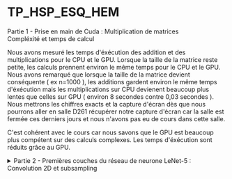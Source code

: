 # TP_HSP_ESQ_HEM 

 <summary>
 Partie 1 - Prise en main de Cuda : Multiplication de matrices
   </summary>
 <summary>
 Compléxité et temps de calcul

   
 Nous avons mesuré les temps d'éxécution des addition et des multiplications pour le CPU et le GPU. Lorsque la taille de la matrice reste petite, les calculs prennent environ le même temps pour le CPU et le GPU. Nous avons remarqué que lorsque la taille de la matrice devient conséquente ( ex n=1000 ), les additions gardent environ le même temps d'éxécution mais les multiplications sur CPU devienent beaucoup plus lentes que celles sur GPU ( environ 8 secondes contre 0,03 secondes ). Nous mettrons les chiffres exacts et la capture d'écran dès que nous pourrons aller en salle D261 récupérer notre capture d'écran car la salle est fermée ces derniers jours et nous n'avons pas eu de cours dans cette salle. 

 C'est cohérent avec le cours car nous savons que le GPU est beaucoup plus compétent sur des calculs complexes. Les temps d'éxécution sont réduits grâce au GPU. 
 
  <details>
 <summary>
 Partie 2 -  Premières couches du réseau de neurone LeNet-5 : Convolution 2D et subsampling
   </summary>
 <summary>
